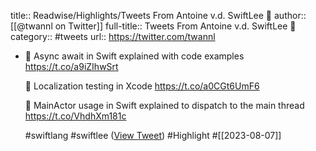 title:: Readwise/Highlights/Tweets From Antoine v.d. SwiftLee 🚀
author:: [[@twannl on Twitter]]
full-title:: Tweets From Antoine v.d. SwiftLee 🚀
category:: #tweets
url:: https://twitter.com/twannl

- 🥇 Async await in Swift explained with code examples
  https://t.co/a9iZIhwSrt
  
  🥈 Localization testing in Xcode
  https://t.co/a0CGt6UmF6
  
  🥉 MainActor usage in Swift explained to dispatch to the main thread
  https://t.co/VhdhXm181c
  
  #swiftlang #swiftlee ([View Tweet](https://twitter.com/twannl/status/1688233618529746948)) #Highlight #[[2023-08-07]]